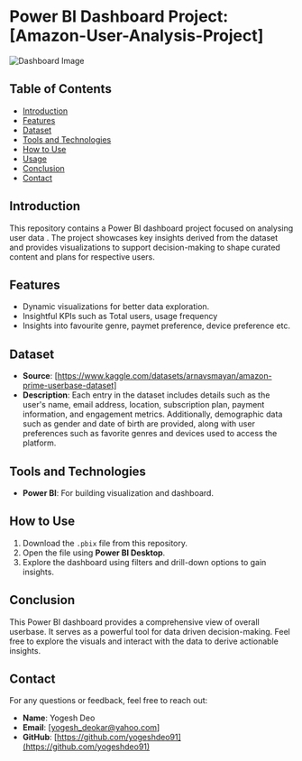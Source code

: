 # Power BI Dashboard Project: [Amazon-User-Analysis-Project]



![Dashboard Image](https://github.com/user-attachments/assets/cf0b2c7f-078b-4005-9f3c-685b02331c7e)



## Table of Contents
- [Introduction](#introduction)
- [Features](#features)
- [Dataset](#dataset)
- [Tools and Technologies](#tools-and-technologies)
- [How to Use](#how-to-use)
- [Usage](#usage)
- [Conclusion](#conclusion)
- [Contact](#contact)

## Introduction
This repository contains a Power BI dashboard project focused on analysing user data . The project showcases key insights derived from the dataset and provides visualizations to support decision-making to shape curated content and plans for respective users.

## Features

- Dynamic visualizations for better data exploration.
- Insightful KPIs such as Total users, usage frequency
- Insights into favourite genre, paymet preference, device preference etc.

## Dataset
- **Source**: [https://www.kaggle.com/datasets/arnavsmayan/amazon-prime-userbase-dataset]
- **Description**: Each entry in the dataset includes details such as the user's name, email address, location, subscription plan, payment information, and engagement metrics. 
Additionally, demographic data such as gender and date of birth are provided, along with user preferences such as favorite genres and devices used to access the platform.


## Tools and Technologies
- **Power BI**: For building visualization and dashboard.

## How to Use
1. Download the `.pbix` file from this repository.
2. Open the file using **Power BI Desktop**.
3. Explore the dashboard using filters and drill-down options to gain insights.

## Conclusion
This Power BI dashboard provides a comprehensive view of overall userbase. It serves as a powerful tool for data driven decision-making. Feel free to explore the visuals and interact with the data to derive actionable insights.

## Contact
For any questions or feedback, feel free to reach out:
- **Name**: Yogesh Deo
- **Email**: [yogesh_deokar@yahoo.com]
- **GitHub**: [https://github.com/yogeshdeo91](https://github.com/yogeshdeo91)



